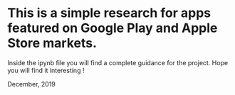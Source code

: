 # This is a simple research for apps featured on Google Play and Apple Store markets. 

Inside the ipynb file you will find a complete guidance for the project.
Hope you will find it interesting !

December, 2019
